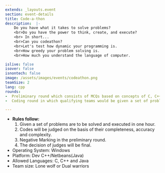 ```yaml
---
extends: _layouts.event
section: event-details
title: Code-a-thon
description:  |-
    Do you have what it takes to solve problems? 
    <br>Do you have the power to think, create, and execute?
    <br> In short...
    <br>Can you codeathon?
    <br>Let's test how dynamic your programming is. 
    <br>How greedy your problem solving is. 
    <br>How much you understand the language of computer.

islive: false
isover: false
isnontech: false
image: /assets/images/events/codeathon.png
teamSize: 2
lang: cpp
rounds:
-  Preliminary round which consists of MCQs based on concepts of C, C++ and Java. 
-  Coding round in which qualifying teams would be given a set of problems to solve in allowed programming        languages.

---
```

- **Rules follow:**
  1. Given a set of problems are to be solved and executed in one hour. 
  2. Codes will be judged on the basis of their completeness, accuracy and complexity. 
  3. Negative Marking in the preliminary round. 
  4. The decision of judges will be final.
- Operating System: Windows
- Platform: Dev C++/Netbeans(Java)
- Allowed Languages: C, C++ and Java 
- Team size: Lone wolf or Dual warriors
